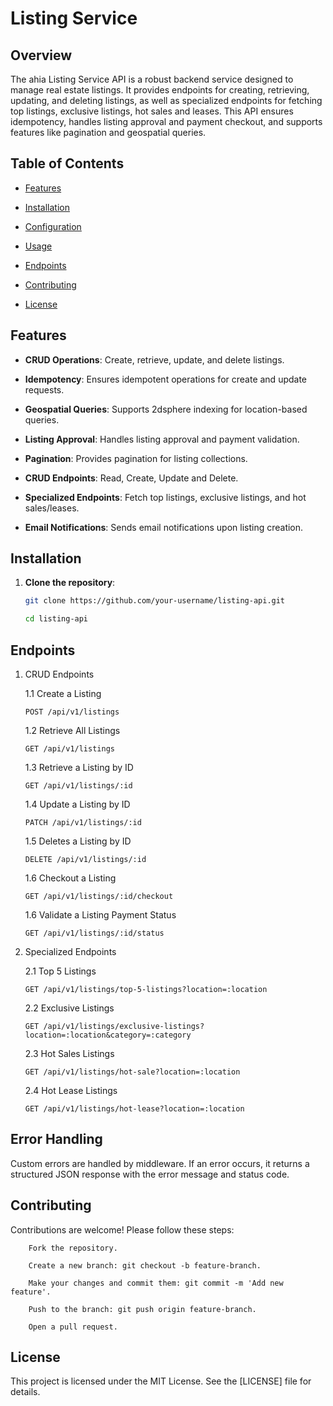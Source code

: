 # Listing Service

## Overview

The ahia Listing Service API is a robust backend service designed to manage real estate listings. It provides endpoints for creating, retrieving, updating, and deleting listings, as well as specialized endpoints for fetching top listings, exclusive listings, hot sales and leases. This API ensures idempotency, handles listing approval and payment checkout, and supports features like pagination and geospatial queries.

## Table of Contents

- [Features](#features)

- [Installation](#installation)

- [Configuration](#configuration)

- [Usage](#usage)

- [Endpoints](#endpoints)

- [Contributing](#contributing)

- [License](#license)

## Features

- **CRUD Operations**: Create, retrieve, update, and delete listings.

- **Idempotency**: Ensures idempotent operations for create and update requests.

- **Geospatial Queries**: Supports 2dsphere indexing for location-based queries.

- **Listing Approval**: Handles listing approval and payment validation.

- **Pagination**: Provides pagination for listing collections.

- **CRUD Endpoints**: Read, Create, Update and Delete.

- **Specialized Endpoints**: Fetch top listings, exclusive listings, and hot sales/leases.

- **Email Notifications**: Sends email notifications upon listing creation.

## Installation

1. **Clone the repository**:

   ```bash
   git clone https://github.com/your-username/listing-api.git

   cd listing-api
   ```

## Endpoints

1.  CRUD Endpoints

    1.1 Create a Listing

    ```
    POST /api/v1/listings
    ```

    1.2 Retrieve All Listings

    ```
    GET /api/v1/listings
    ```

    1.3 Retrieve a Listing by ID

    ```
    GET /api/v1/listings/:id
    ```

    1.4 Update a Listing by ID

    ```
    PATCH /api/v1/listings/:id
    ```

    1.5 Deletes a Listing by ID

    ```
    DELETE /api/v1/listings/:id
    ```

    1.6 Checkout a Listing

    ```
    GET /api/v1/listings/:id/checkout
    ```

    1.6 Validate a Listing Payment Status

    ```
    GET /api/v1/listings/:id/status
    ```

2.  Specialized Endpoints

    2.1 Top 5 Listings

    ```
    GET /api/v1/listings/top-5-listings?location=:location
    ```

    2.2 Exclusive Listings

    ```
    GET /api/v1/listings/exclusive-listings?location=:location&category=:category
    ```

    2.3 Hot Sales Listings

    ```
    GET /api/v1/listings/hot-sale?location=:location
    ```

    2.4 Hot Lease Listings

    ```
    GET /api/v1/listings/hot-lease?location=:location
    ```

## Error Handling

Custom errors are handled by middleware. If an error occurs, it returns a structured JSON response with the error message and status code.

## Contributing

Contributions are welcome! Please follow these steps:

```
    Fork the repository.

    Create a new branch: git checkout -b feature-branch.

    Make your changes and commit them: git commit -m 'Add new feature'.

    Push to the branch: git push origin feature-branch.

    Open a pull request.
```

## License

This project is licensed under the MIT License. See the [LICENSE] file for details.
